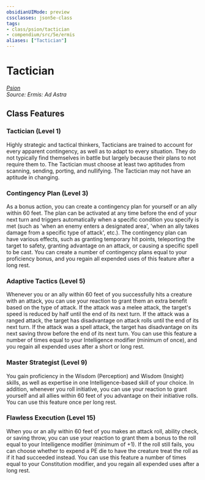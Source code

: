 ```yaml
---
obsidianUIMode: preview
cssclasses: json5e-class
tags:
- class/psion/tactician
- compendium/src/5e/ermis
aliases: ["Tactician"]
---
```

# Tactician
*[Psion](./psion-ermis.md#)*  
*Source: Ermis: Ad Astra*  


## Class Features

### Tactician (Level 1)

Highly strategic and tactical thinkers, Tacticians are trained to account for every apparent contingency, as well as to adapt to every situation. They do not typically find themselves in battle but largely because their plans to not require them to. The Tactician must choose at least two aptitudes from scanning, sending, porting, and nullifying. The Tactician may not have an aptitude in changing.

### Contingency Plan (Level 3)

As a bonus action, you can create a contingency plan for yourself or an ally within 60 feet. The plan can be activated at any time before the end of your next turn and triggers automatically when a specific condition you specify is met (such as 'when an enemy enters a designated area', 'when an ally takes damage from a specific type of attack', etc.). The contingency plan can have various effects, such as granting temporary hit points, teleporting the target to safety, granting advantage on an attack, or causing a specific spell to be cast. You can create a number of contingency plans equal to your proficiency bonus, and you regain all expended uses of this feature after a long rest.

### Adaptive Tactics (Level 5)

Whenever you or an ally within 60 feet of you successfully hits a creature with an attack, you can use your reaction to grant them an extra benefit based on the type of attack. If the attack was a melee attack, the target's speed is reduced by half until the end of its next turn. If the attack was a ranged attack, the target has disadvantage on attack rolls until the end of its next turn. If the attack was a spell attack, the target has disadvantage on its next saving throw before the end of its next turn. You can use this feature a number of times equal to your Intelligence modifier (minimum of once), and you regain all expended uses after a short or long rest.

### Master Strategist (Level 9)

You gain proficiency in the Wisdom (Perception) and Wisdom (Insight) skills, as well as expertise in one Intelligence-based skill of your choice. In addition, whenever you roll initiative, you can use your reaction to grant yourself and all allies within 60 feet of you advantage on their initiative rolls. You can use this feature once per long rest.

### Flawless Execution (Level 15)

When you or an ally within 60 feet of you makes an attack roll, ability check, or saving throw, you can use your reaction to grant them a bonus to the roll equal to your Intelligence modifier (minimum of +1). If the roll still fails, you can choose whether to expend a PE die to have the creature treat the roll as if it had succeeded instead. You can use this feature a number of times equal to your Constitution modifier, and you regain all expended uses after a long rest.